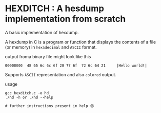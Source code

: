 # HEXDITCH : A hesdump implementation from scratch 

A basic implementation of hexdump.

A hexdump in C is a program or function that displays the contents of a file (or memory) in `hexadecimal` and `ASCII` format.

output froma binary file might look like this
```
00000000  48 65 6c 6c 6f 20 77 6f  72 6c 64 21     |Hello world!|
```

Supports `ASCII` representation and also `colored` output.

usage
```
gcc hexditch.c -o hd
./hd -h or ./hd --help  

# further instructions present in help 😉
```

